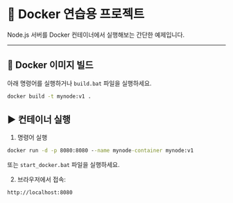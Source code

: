 # 🐳 Docker 연습용 프로젝트

Node.js 서버를 Docker 컨테이너에서 실행해보는 간단한 예제입니다.

---

## 🚀 Docker 이미지 빌드
아래 명령어를 실행하거나 `build.bat` 파일을 실행하세요.

```bat
docker build -t mynode:v1 .
```

## ▶️ 컨테이너 실행
1. 명령어 실행
```bat
docker run -d -p 8080:8080 --name mynode-container mynode:v1
```
또는 `start_docker.bat` 파일을 실행하세요.

2. 브라우저에서 접속:
```
http://localhost:8080
```